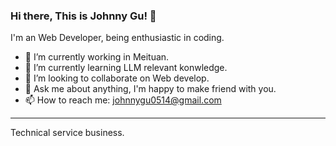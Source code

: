 ### Hi there, This is Johnny Gu! 👋

I'm an Web Developer, being enthusiastic in coding.

- 🔭 I’m currently working in Meituan.
- 🌱 I’m currently learning LLM relevant konwledge.
- 👯 I’m looking to collaborate on Web develop.
- 💬 Ask me about anything, I'm happy to make friend with you.
- 📫 How to reach me: johnnygu0514@gmail.com

---

Technical service business.
